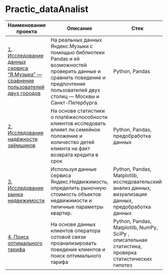 # Practic_dataAnalist
| Наименование проекта  | Описание |  Стек  |
| --- | --- | --- |
|  [1. Исследование данных сервиса “Я.Музыка” — сравнение пользователей двух городов](https://github.com/kulmp/Practic_dataAnalist/blob/main/Music/Music.ipynb) | На реальных данных Яндекс.Музыки c помощью библиотеки Pandas и её возможностей проверить данные и сравнить поведение и предпочтения пользователей двух столиц — Москвы и Санкт-Петербурга. | Python, Pandas |
| [2. Исследование надёжности заёмщиков](https://github.com/kulmp/Practic_dataAnalist/blob/main/Reliability_of_borrowers/Borrowers.ipynb) | На основе статистики о платёжеспособности клиентов исследовать влияет ли семейное положение и количество детей клиента на факт возврата кредита в срок | Python, Pandas, предобработка данных |
|  [3. Исследование рынка недвижимоcти](https://github.com/kulmp/Practic_dataAnalist/tree/main/03.%20Analysis_of_real_estate_market) |Используя данные сервиса Яндекс.Недвижимость, определить рыночную стоимость объектов недвижимости и типичные параметры квартир. | Python, Pandas, Matplotlib, исследовательский анализ данных, визуализация данных, предобработка данных |
|  [4. Поиск оптимального тарифа](https://github.com/kulmp/Practic_dataAnalist/blob/main/Music_of_big_city/Music.ipynb) |На основе данных клиентов оператора сотовой связи проанализировать поведение клиентов и поиск оптимального тарифа |Python, Pandas, Matplotlib, NumPy, SciPy , описательная статистика, проверка статистических гипотез |


